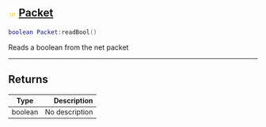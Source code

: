 ## ![shared](.gitbook/assets/shared.png) [Packet](home/Packet)



```lua
boolean Packet:readBool()
```

Reads a boolean from the net packet


------
## Returns

| Type   | Description |
| ------ | ----------: |
| boolean | No description |

